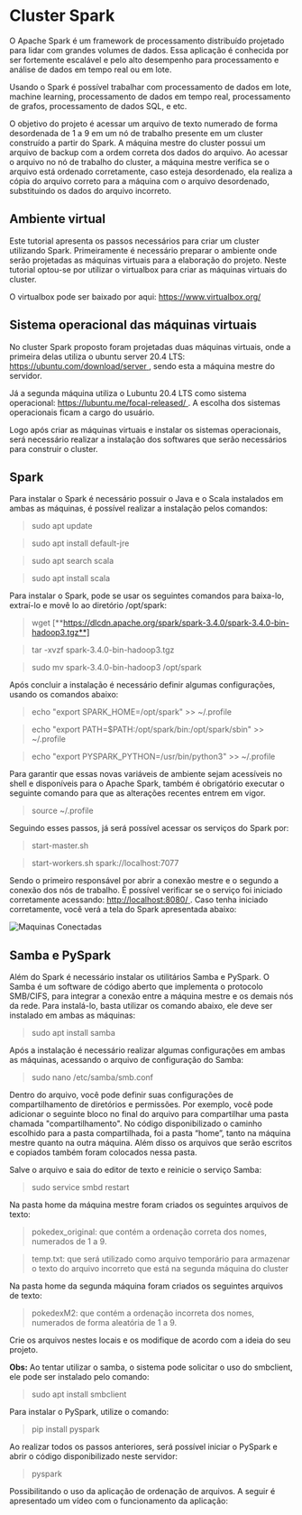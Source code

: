 # Cluster Spark

O Apache Spark é um framework de processamento distribuído projetado para lidar com grandes volumes de dados. Essa aplicação é conhecida por ser fortemente escalável e pelo alto desempenho para processamento e análise de dados em tempo real ou em lote.

Usando o Spark é possível trabalhar com processamento de dados em lote, machine learning, processamento de dados em tempo real, processamento de grafos, processamento de dados SQL, e etc.

O objetivo do projeto é acessar um arquivo de texto numerado de forma desordenada de 1 a 9 em um nó de trabalho presente em um cluster construído a partir do Spark. A máquina mestre do cluster possui um arquivo de backup com a ordem correta dos dados do arquivo. Ao acessar o arquivo no nó de trabalho do cluster, a máquina mestre verifica se o arquivo está ordenado corretamente, caso esteja desordenado, ela realiza a cópia do arquivo correto para a máquina com o arquivo desordenado, substituindo os dados do arquivo incorreto.

## **Ambiente virtual**

Este tutorial apresenta os passos necessários para criar um cluster utilizando Spark. Primeiramente é necessário preparar o ambiente onde serão projetadas as máquinas virtuais para a elaboração do projeto. Neste tutorial optou-se por utilizar o virtualbox para criar as máquinas virtuais do cluster.

O virtualbox pode ser baixado por aqui: <https://www.virtualbox.org/>

##  **Sistema operacional das máquinas virtuais**



No cluster Spark proposto foram projetadas duas máquinas virtuais, onde a primeira delas utiliza o ubuntu server 20.4 LTS: <https://ubuntu.com/download/server>[ ](https://ubuntu.com/download/server), sendo esta a máquina mestre do servidor. 

Já a segunda máquina utiliza o Lubuntu 20.4 LTS como sistema operacional: <https://lubuntu.me/focal-released/>[ ](https://lubuntu.me/focal-released/). A escolha dos sistemas operacionais ficam a cargo do usuário.

Logo após criar as máquinas virtuais e instalar os sistemas operacionais, será necessário realizar a instalação dos softwares que serão necessários para construir o cluster.

##  **Spark**

Para instalar o Spark é necessário possuir o Java e o Scala instalados em ambas as máquinas, é possível realizar a instalação pelos comandos:

>  sudo apt update

>  sudo apt install default-jre

>  sudo apt search scala

>  sudo apt install scala

Para instalar o Spark, pode se usar os seguintes comandos para baixa-lo, extraí-lo e movê lo ao diretório /opt/spark:

>wget [**https://dlcdn.apache.org/spark/spark-3.4.0/spark-3.4.0-bin-hadoop3.tgz**]

>tar -xvzf spark-3.4.0-bin-hadoop3.tgz

>sudo mv spark-3.4.0-bin-hadoop3 /opt/spark

Após concluir a instalação é necessário definir algumas configurações, usando os comandos abaixo:

> echo "export SPARK\_HOME=/opt/spark" >> ~/.profile

> echo "export PATH=$PATH:/opt/spark/bin:/opt/spark/sbin" >> ~/.profile

> echo "export PYSPARK\_PYTHON=/usr/bin/python3" >> ~/.profile



Para garantir que essas novas variáveis de ambiente sejam acessíveis no shell e disponíveis para o Apache Spark, também é obrigatório executar o seguinte comando para que as alterações recentes entrem em vigor.

> source ~/.profile

Seguindo esses passos, já será possível acessar os serviços do Spark por:

> start-master.sh

> start-workers.sh spark://localhost:7077

Sendo o primeiro responsável por abrir a conexão mestre e o segundo a conexão dos nós de trabalho. É possível verificar se o serviço foi iniciado corretamente acessando: <http://localhost:8080/>[ ](http://localhost:8080/). Caso tenha iniciado corretamente, você verá a tela do Spark apresentada abaixo:

![Maquinas Conectadas](/medias/maquinasconectadas)

##  **Samba e PySpark**

Além do Spark é necessário instalar os utilitários Samba e PySpark. O Samba é um software de código aberto que implementa o protocolo SMB/CIFS, para integrar a conexão entre a máquina mestre e os demais nós da rede. Para instalá-lo, basta utilizar os comando abaixo, ele deve ser instalado em ambas as máquinas:

> sudo apt install samba

Após a instalação é necessário realizar algumas configurações em ambas as máquinas, acessando o arquivo de configuração do Samba:

> sudo nano /etc/samba/smb.conf

Dentro do arquivo, você pode definir suas configurações de compartilhamento de diretórios e permissões. Por exemplo, você pode adicionar o seguinte bloco no final do arquivo para compartilhar uma pasta chamada "compartilhamento". No código disponibilizado o caminho escolhido para a pasta compartilhada, foi a pasta “home”, tanto na máquina mestre quanto na outra máquina. Além disso os arquivos que serão escritos e copiados também foram colocados nessa pasta.

Salve o arquivo e saia do editor de texto e reinicie o serviço Samba:

> sudo service smbd restart

Na pasta home da máquina mestre foram criados os seguintes arquivos de texto:


> pokedex\_original: que contém a ordenação correta dos nomes, numerados de 1 a 9.

> temp.txt: que será utilizado como arquivo temporário para armazenar o texto do arquivo incorreto que está na segunda máquina do cluster

Na pasta home da segunda máquina foram criados os seguintes arquivos de texto:

> pokedexM2: que contém a ordenação incorreta dos nomes, numerados de forma aleatória de 1 a 9.

Crie os arquivos nestes locais e os modifique de acordo com a ideia do seu projeto.

**Obs:** Ao tentar utilizar o samba, o sistema pode solicitar o uso do smbclient, ele pode ser instalado pelo comando:

> sudo apt install smbclient

Para instalar o PySpark, utilize o comando:

> pip install pyspark

Ao realizar todos os passos anteriores, será possível iniciar o PySpark e abrir o código disponibilizado neste servidor:

> pyspark

Possibilitando o uso da aplicação de ordenação de arquivos. A seguir é apresentado um vídeo com o funcionamento da aplicação:

